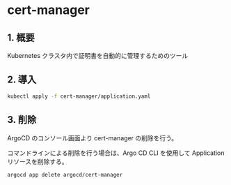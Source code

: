 # cert-manager

## 1. 概要

Kubernetes クラスタ内で証明書を自動的に管理するためのツール

## 2. 導入

```bash
kubectl apply -f cert-manager/application.yaml
```

## 3. 削除

ArgoCD のコンソール画面より cert-manager の削除を行う。

コマンドラインによる削除を行う場合は、Argo CD CLI を使用して Application リソースを削除する。

```
argocd app delete argocd/cert-manager
```
